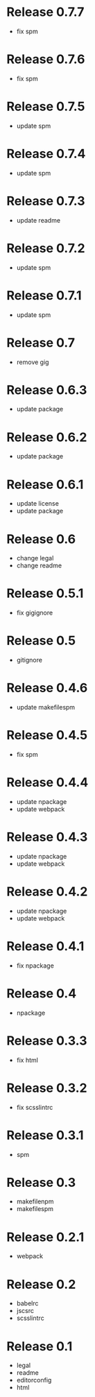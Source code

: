 # Release 0.7.7

- fix spm

# Release 0.7.6

- fix spm

# Release 0.7.5

- update spm

# Release 0.7.4

- update spm

# Release 0.7.3

- update readme

# Release 0.7.2

- update spm

# Release 0.7.1

- update spm

# Release 0.7

- remove gig

# Release 0.6.3

- update package

# Release 0.6.2

- update package

# Release 0.6.1

- update license
- update package

# Release 0.6

- change legal
- change readme

# Release 0.5.1

- fix gigignore

# Release 0.5

- gitignore

# Release 0.4.6

- update makefilespm

# Release 0.4.5

- fix spm

# Release 0.4.4

- update npackage
- update webpack

# Release 0.4.3

- update npackage
- update webpack

# Release 0.4.2

- update npackage
- update webpack

# Release 0.4.1

- fix npackage

# Release 0.4

- npackage

# Release 0.3.3

- fix html

# Release 0.3.2

- fix scsslintrc

# Release 0.3.1

- spm

# Release 0.3

- makefilenpm
- makefilespm

# Release 0.2.1

- webpack

# Release 0.2

- babelrc
- jscsrc
- scsslintrc

# Release 0.1

- legal
- readme
- editorconfig
- html
